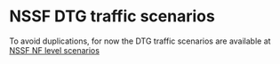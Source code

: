 # NSSF DTG traffic scenarios

To avoid duplications, for now the DTG traffic scenarios are available at
[NSSF NF level scenarios][1]

[1]: https://gerrit.ericsson.se/gitweb?p=policy/integration.git;a=tree;f=test/smart-load/conf;hb=refs/heads/master

